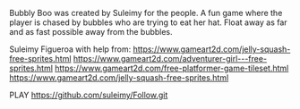  Bubbly Boo was created by Suleimy for the people. A fun game where the player is chased by bubbles who are trying to eat her hat. Float away as far and as fast possible away from the bubbles.
 
 Suleimy Figueroa with help from:
 https://www.gameart2d.com/jelly-squash-free-sprites.html
 https://www.gameart2d.com/adventurer-girl---free-sprites.html
 https://www.gameart2d.com/free-platformer-game-tileset.html
 https://www.gameart2d.com/jelly-squash-free-sprites.html


PLAY https://github.com/suleimy/Follow.git

